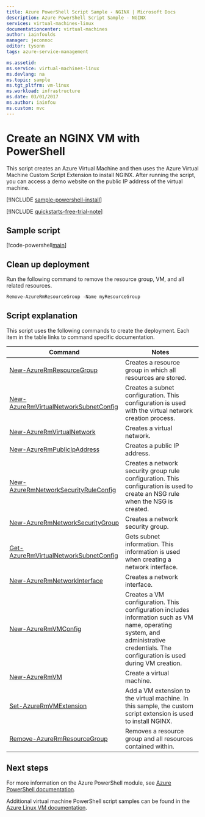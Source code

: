 ```yaml
---
title: Azure PowerShell Script Sample - NGINX | Microsoft Docs
description: Azure PowerShell Script Sample - NGINX
services: virtual-machines-linux
documentationcenter: virtual-machines
author: iainfoulds
manager: jeconnoc
editor: tysonn
tags: azure-service-management

ms.assetid:
ms.service: virtual-machines-linux
ms.devlang: na
ms.topic: sample
ms.tgt_pltfrm: vm-linux
ms.workload: infrastructure
ms.date: 03/01/2017
ms.author: iainfou
ms.custom: mvc
---
```


# Create an NGINX VM with PowerShell

This script creates an Azure Virtual Machine and then uses the Azure Virtual Machine Custom Script Extension to install NGINX. After running the script, you can access a demo website on the public IP address of the virtual machine.

[!INCLUDE [sample-powershell-install](../../../includes/sample-powershell-install.md)]

[!INCLUDE [quickstarts-free-trial-note](../../../includes/quickstarts-free-trial-note.md)]

## Sample script

[!code-powershell[main](../../../powershell_scripts/virtual-machine/create-vm-nginx/create-vm-nginx.ps1 "Create VM NGINX")]

## Clean up deployment

Run the following command to remove the resource group, VM, and all related resources.

```powershell
Remove-AzureRmResourceGroup -Name myResourceGroup
```

## Script explanation

This script uses the following commands to create the deployment. Each item in the table links to command specific documentation.

| Command | Notes |
|---|---|
| [New-AzureRmResourceGroup](/powershell/module/azurerm.resources/new-azurermresourcegroup) | Creates a resource group in which all resources are stored. |
| [New-AzureRmVirtualNetworkSubnetConfig](/powershell/module/azurerm.network/new-azurermvirtualnetworksubnetconfig) | Creates a subnet configuration. This configuration is used with the virtual network creation process. |
| [New-AzureRmVirtualNetwork](/powershell/module/azurerm.network/new-azurermvirtualnetwork) | Creates a virtual network. |
| [New-AzureRmPublicIpAddress](/powershell/module/azurerm.network/new-azurermpublicipaddress) | Creates a public IP address. |
| [New-AzureRmNetworkSecurityRuleConfig](/powershell/module/azurerm.network/new-azurermnetworksecurityruleconfig) | Creates a network security group rule configuration. This configuration is used to create an NSG rule when the NSG is created. |
| [New-AzureRmNetworkSecurityGroup](/powershell/module/azurerm.network/new-azurermnetworksecuritygroup) | Creates a network security group. |
| [Get-AzureRmVirtualNetworkSubnetConfig](/powershell/module/azurerm.network/get-azurermvirtualnetworksubnetconfig) | Gets subnet information. This information is used when creating a network interface. |
| [New-AzureRmNetworkInterface](/powershell/module/azurerm.network/new-azurermnetworkinterface) | Creates a network interface. |
| [New-AzureRmVMConfig](/powershell/module/azurerm.compute/new-azurermvmconfig) | Creates a VM configuration. This configuration includes information such as VM name, operating system, and administrative credentials. The configuration is used during VM creation. |
| [New-AzureRmVM](/powershell/module/azurerm.compute/new-azurermvm) | Create a virtual machine. |
| [Set-AzureRmVMExtension](/powershell/module/azurerm.compute/set-azurermvmextension) | Add a VM extension to the virtual machine. In this sample, the custom script extension is used to install NGINX. |
|[Remove-AzureRmResourceGroup](/powershell/module/azurerm.resources/remove-azurermresourcegroup) | Removes a resource group and all resources contained within. |

## Next steps

For more information on the Azure PowerShell module, see [Azure PowerShell documentation](/powershell/azure/overview).

Additional virtual machine PowerShell script samples can be found in the [Azure Linux VM documentation](../linux/powershell-samples.md?toc=%2fazure%2fvirtual-machines%2flinux%2ftoc.json).
